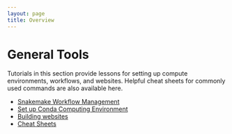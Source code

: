 ```yaml
---
layout: page
title: Overview
---
```


General Tools
=============

Tutorials in this section provide lessons for setting up compute environments, workflows, and websites. Helpful cheat sheets for commonly used commands are also available here.

- [Snakemake Workflow Management](Snakemake/index.md)
- [Set up Conda Computing Environment](install_conda_tutorial.md)
- [Building websites](Web-Development/index.md)
- [Cheat Sheets](Cheat-Sheets/index.md)
